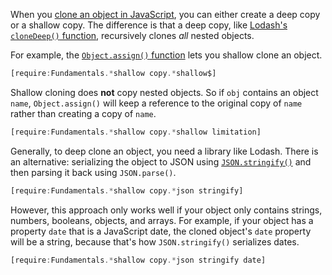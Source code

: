 When you [clone an object in JavaScript](https://scotch.io/bar-talk/copying-objects-in-javascript), you can either create a deep copy or a shallow copy. The difference is that a deep copy, like [Lodash's `cloneDeep()` function](https://lodash.com/docs/4.17.15#cloneDeep), recursively clones _all_ nested objects.

For example, the [`Object.assign()` function](/tutorials/fundamentals/assign) lets you shallow clone an object.

```javascript
[require:Fundamentals.*shallow copy.*shallow$]
```

Shallow cloning does **not** copy nested objects. So if `obj` contains an object `name`, `Object.assign()` will keep a reference to the original copy of `name` rather than creating a copy of `name`.

```javascript
[require:Fundamentals.*shallow copy.*shallow limitation]
```

Generally, to deep clone an object, you need a library like Lodash. There is an alternative: serializing the object to JSON using [`JSON.stringify()`](http://thecodebarbarian.com/the-80-20-guide-to-json-stringify-in-javascript.html) and then parsing it back using `JSON.parse()`.

```javascript
[require:Fundamentals.*shallow copy.*json stringify]
```

However, this approach only works well if your object only contains strings, numbers, booleans, objects, and arrays. For example, if your object has a property
`date` that is a JavaScript date, the cloned object's `date` property will be a string, because that's how `JSON.stringify()` serializes dates.

```javascript
[require:Fundamentals.*shallow copy.*json stringify date]
```